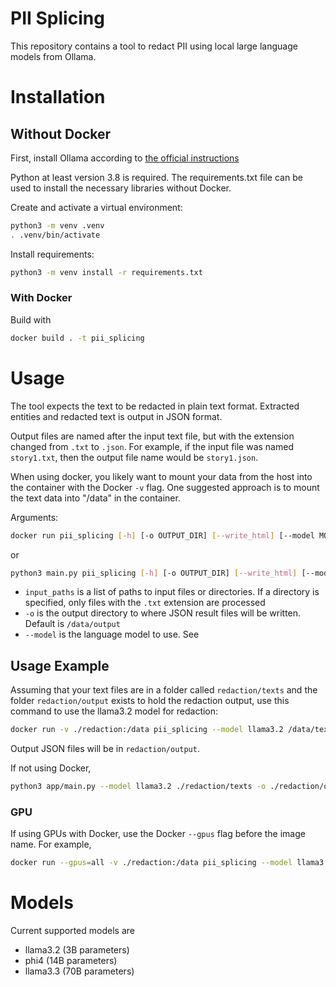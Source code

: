 # PII Splicing

This repository contains a tool to redact PII using local large language models from Ollama.

# Installation
## Without Docker

First, install Ollama according to [the official instructions](https://ollama.com/download)

Python at least version 3.8 is required.
The requirements.txt file can be used to install the necessary libraries without Docker.

Create and activate a virtual environment:
```sh
python3 -m venv .venv
. .venv/bin/activate
```

Install requirements:
```sh
python3 -m venv install -r requirements.txt
```

### With Docker

Build with
```sh
docker build . -t pii_splicing
```

# Usage

The tool expects the text to be redacted in plain text format.
Extracted entities and redacted text is output in JSON format.

Output files are named after the input text file, but with the extension changed
from `.txt` to `.json`. For example, if the input file was named `story1.txt`,
then the output file name would be `story1.json`.

When using docker, you likely want to mount your data from the host into the
container with the Docker `-v` flag.
One suggested approach is to mount the text data into "/data" in the container.

Arguments:
```sh
docker run pii_splicing [-h] [-o OUTPUT_DIR] [--write_html] [--model MODEL] input_paths [input_paths ...]
```
or
```sh
python3 main.py pii_splicing [-h] [-o OUTPUT_DIR] [--write_html] [--model MODEL] input_paths [input_paths ...]
```
- `input_paths` is a list of paths to input files or directories. If a directory is specified, only files with the `.txt` extension are processed
- `-o` is the output directory to where JSON result files will be written. Default is `/data/output`
- `--model` is the language model to use. See

## Usage Example
Assuming that your text files are in a folder called `redaction/texts` and
the folder `redaction/output` exists to hold the redaction output,
use this command to use the llama3.2 model for redaction:
```sh
docker run -v ./redaction:/data pii_splicing --model llama3.2 /data/texts
```

Output JSON files will be in `redaction/output`.

If not using Docker,
```sh
python3 app/main.py --model llama3.2 ./redaction/texts -o ./redaction/output
```

### GPU
If using GPUs with Docker, use the Docker `--gpus` flag before the image name. For example,
```sh
docker run --gpus=all -v ./redaction:/data pii_splicing --model llama3.2 /data/texts
```

# Models
Current supported models are
- llama3.2 (3B parameters)
- phi4 (14B parameters)
- llama3.3 (70B parameters)
